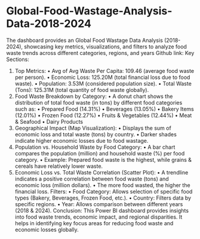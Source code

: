 # Global-Food-Wastage-Analysis-Data-2018-2024

The dashboard provides an Global Food Wastage Data Analysis (2018-2024), showcasing 
key metrics, visualizations, and filters to analyze food waste trends across different 
categories, regions, and years 
Github link: 
Key Sections: 
1. Top Metrics: 
• Avg of Avg Waste Per Capita: 109.46 (average food waste per person). 
• Economic Loss: 125.20M (total financial loss due to food waste). 
• Population: 3.53M (considered population size). 
• Total Waste (Tons): 125.31M (total quantity of food waste globally). 
2. Food Waste Breakdown by Category: 
• A donut chart shows the distribution of total food waste (in tons) by different 
food categories such as: 
• Prepared Food (14.31%) 
• Beverages (13.05%) 
• Bakery Items (12.01%) 
• Frozen Food (12.27%) 
• Fruits & Vegetables (12.44%) 
• Meat & Seafood 
• Dairy Products 
3. Geographical Impact (Map Visualization): 
• Displays the sum of economic loss and total waste (tons) by country. 
• Darker shades indicate higher economic losses due to food wastage. 
4. Population vs. Household Waste by Food Category: 
• A bar chart compares the population (million) and household waste (%) per 
food category. 
• Example: Prepared food waste is the highest, while grains & cereals have 
relatively lower waste. 
5. Economic Loss vs. Total Waste Correlation (Scatter Plot): 
• A trendline indicates a positive correlation between food waste (tons) and 
economic loss (million dollars). 
• The more food wasted, the higher the financial loss. 
Filters: 
• Food Category: Allows selection of specific food types (Bakery, Beverages, Frozen 
Food, etc.). 
• Country: Filters data by specific regions. 
• Year: Allows comparison between different years (2018 & 2024). 
Conclusion: 
This Power BI dashboard provides insights into food waste trends, economic impact, 
and regional disparities. It helps in identifying key focus areas for reducing food waste and 
economic losses globally. 

